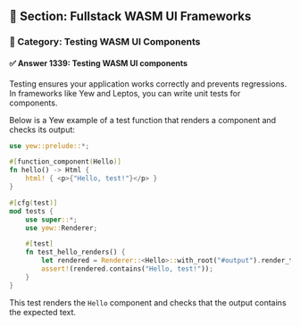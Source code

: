 ## 📘 Section: Fullstack WASM UI Frameworks  
### 🔹 Category: Testing WASM UI Components  
#### ✅ Answer 1339: Testing WASM UI components

Testing ensures your application works correctly and prevents regressions. In frameworks like Yew and Leptos, you can write unit tests for components.

Below is a Yew example of a test function that renders a component and checks its output:

```rust
use yew::prelude::*;

#[function_component(Hello)]
fn hello() -> Html {
    html! { <p>{"Hello, test!"}</p> }
}

#[cfg(test)]
mod tests {
    use super::*;
    use yew::Renderer;

    #[test]
    fn test_hello_renders() {
        let rendered = Renderer::<Hello>::with_root("#output").render_to_string();
        assert!(rendered.contains("Hello, test!"));
    }
}
```

This test renders the `Hello` component and checks that the output contains the expected text.
